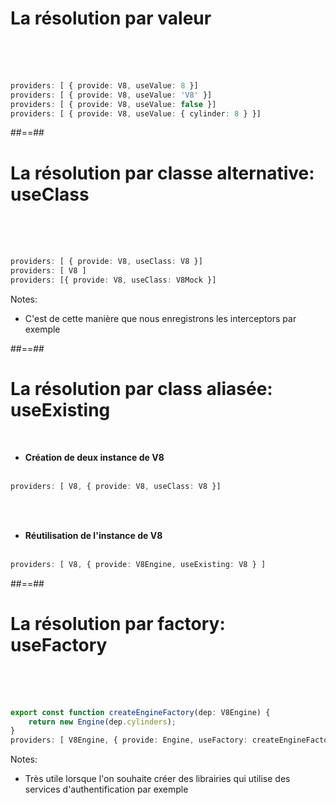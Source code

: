 <!-- .slide: class="with-code inconsolata" -->
# La résolution par valeur
<br><br><br>

```typescript
providers: [ { provide: V8, useValue: 8 }]
providers: [ { provide: V8, useValue: 'V8' }]
providers: [ { provide: V8, useValue: false }]
providers: [ { provide: V8, useValue: { cylinder: 8 } }]
```
<!-- .element: class="big-code" -->

##==##

<!-- .slide: class="with-code inconsolata" -->
# La résolution par classe alternative: useClass
<br><br><br>

```typescript
providers: [ { provide: V8, useClass: V8 }]
providers: [ V8 ]
providers: [{ provide: V8, useClass: V8Mock }]
```
<!-- .element: class="big-code" -->
Notes:
- C'est de cette manière que nous enregistrons les interceptors par exemple

##==##

<!-- .slide: class="with-code inconsolata" -->
# La résolution par class aliasée: useExisting
<br>

- <b>Création de deux instance de V8</b><br><br>

```typescript
providers: [ V8, { provide: V8, useClass: V8 }]
```
<!-- .element: class="big-code" -->

<br><br>

- <b>Réutilisation de l'instance de V8</b><br><br>

```typescript
providers: [ V8, { provide: V8Engine, useExisting: V8 } ]
```
<!-- .element: class="big-code" -->

##==##

<!-- .slide: class="with-code inconsolata" -->
# La résolution par factory: useFactory
<br><br><br>

```typescript
export const function createEngineFactory(dep: V8Engine) {
	return new Engine(dep.cylinders);
}
providers: [ V8Engine, { provide: Engine, useFactory: createEngineFactory, deps: [ V8Engine ] } ]
```
<!-- .element: class="big-code" -->
Notes:
- Très utile lorsque l'on souhaite créer des librairies qui utilise des services d'authentification par exemple


